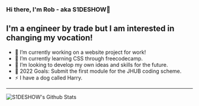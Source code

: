 ### Hi there, I'm Rob - aka S1DESHOW👋

## I'm a engineer by trade but I am interested in changing my vocation!
- 🔭 I’m currently working on a website project for work!
- 🌱 I’m currently learning CSS through freecodecamp.
- 👯 I’m looking to develop my own ideas and skills for the future.
- 🥅 2022 Goals: Submit the first module for the JHUB coding scheme.
- ⚡ I have a dog called Harry.

---
<img align="left" alt="S1DESHOW's Github Stats" src="https://github-readme-stats.vercel.app/api?username=S1DESHOW@show_icons=true&hide_border=true" />